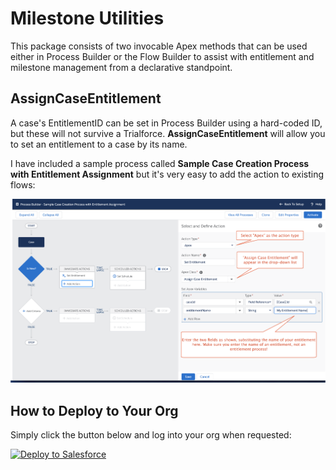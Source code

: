 # Milestone Utilities

This package consists of two invocable Apex methods that can be used either in Process Builder or the Flow Builder to assist with entitlement and milestone management from a declarative standpoint.

## AssignCaseEntitlement

A case's EntitlementID can be set in Process Builder using a hard-coded ID, but these will not survive a Trialforce. **AssignCaseEntitlement** will allow you to set an entitlement to a case by its name.

I have included a sample process called **Sample Case Creation Process with Entitlement Assignment** but it's very easy to add the action to existing flows:

![Add Action to Process](/images/Entitlement_Process_Builder.png)


## How to Deploy to Your Org

Simply click the button below and log into your org when requested:

<a href="https://githubsfdeploy.herokuapp.com">
  <img alt="Deploy to Salesforce"
       src="https://raw.githubusercontent.com/afawcett/githubsfdeploy/master/src/main/webapp/resources/img/deploy.png">
</a>